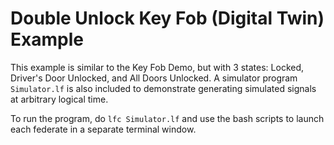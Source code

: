 # Double Unlock Key Fob (Digital Twin) Example

This example is similar to the Key Fob Demo, but with 3 states: Locked, Driver's Door Unlocked, and All Doors Unlocked. 
A simulator program `Simulator.lf` is also included to demonstrate generating simulated signals at arbitrary logical time. 

To run the program, do `lfc Simulator.lf` and use the bash scripts to launch each federate in a separate terminal window.
